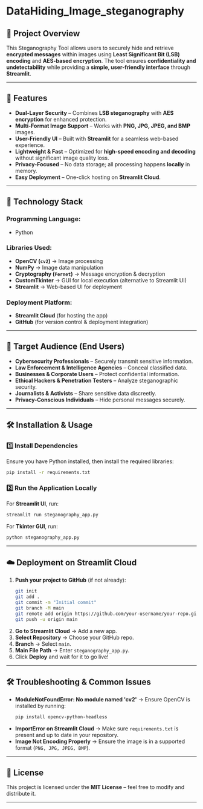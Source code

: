 # DataHiding_Image_steganography

## **📌 Project Overview**
This Steganography Tool allows users to securely hide and retrieve **encrypted messages** within images using **Least Significant Bit (LSB) encoding** and **AES-based encryption**. The tool ensures **confidentiality and undetectability** while providing a **simple, user-friendly interface** through **Streamlit**.

---

## **🚀 Features**
- **Dual-Layer Security** – Combines **LSB steganography** with **AES encryption** for enhanced protection.  
- **Multi-Format Image Support** – Works with **PNG, JPG, JPEG, and BMP** images.  
- **User-Friendly UI** – Built with **Streamlit** for a seamless web-based experience.  
- **Lightweight & Fast** – Optimized for **high-speed encoding and decoding** without significant image quality loss.  
- **Privacy-Focused** – No data storage; all processing happens **locally** in memory.  
- **Easy Deployment** – One-click hosting on **Streamlit Cloud**.  

---

## **📂 Technology Stack**

### **Programming Language:**
- Python

### **Libraries Used:**
- **OpenCV (`cv2`)** → Image processing
- **NumPy** → Image data manipulation
- **Cryptography (`Fernet`)** → Message encryption & decryption
- **CustomTkinter** → GUI for local execution (alternative to Streamlit UI)
- **Streamlit** → Web-based UI for deployment

### **Deployment Platform:**
- **Streamlit Cloud** (for hosting the app)
- **GitHub** (for version control & deployment integration)

---

## **🎯 Target Audience (End Users)**
- **Cybersecurity Professionals** – Securely transmit sensitive information.
- **Law Enforcement & Intelligence Agencies** – Conceal classified data.
- **Businesses & Corporate Users** – Protect confidential information.
- **Ethical Hackers & Penetration Testers** – Analyze steganographic security.
- **Journalists & Activists** – Share sensitive data discreetly.
- **Privacy-Conscious Individuals** – Hide personal messages securely.

---

## **🛠 Installation & Usage**

### **1️⃣ Install Dependencies**
Ensure you have Python installed, then install the required libraries:
```bash
pip install -r requirements.txt
```

### **2️⃣ Run the Application Locally**
For **Streamlit UI**, run:
```bash
streamlit run steganography_app.py
```

For **Tkinter GUI**, run:
```bash
python steganography_app.py
```

---

## **☁️ Deployment on Streamlit Cloud**
1. **Push your project to GitHub** (if not already):
   ```bash
   git init
   git add .
   git commit -m "Initial commit"
   git branch -M main
   git remote add origin https://github.com/your-username/your-repo.git
   git push -u origin main
   ```
2. **Go to Streamlit Cloud** → Add a new app.
3. **Select Repository** → Choose your GitHub repo.
4. **Branch** → Select `main`.
5. **Main File Path** → Enter `steganography_app.py`.
6. Click **Deploy** and wait for it to go live!

---

## **🛠 Troubleshooting & Common Issues**
- **ModuleNotFoundError: No module named 'cv2'** → Ensure OpenCV is installed by running:
  ```bash
  pip install opencv-python-headless
  ```
- **ImportError on Streamlit Cloud** → Make sure `requirements.txt` is present and up to date in your repository.
- **Image Not Encoding Properly** → Ensure the image is in a supported format (`PNG, JPG, JPEG, BMP`).

---

## **📜 License**
This project is licensed under the **MIT License** – feel free to modify and distribute it.

---


